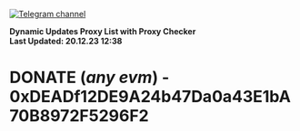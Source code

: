 [![Telegram channel](https://img.shields.io/endpoint?url=https://runkit.io/damiankrawczyk/telegram-badge/branches/master?url=https://t.me/n4z4v0d)](https://t.me/n4z4v0d) 

**Dynamic Updates Proxy List with Proxy Checker**  
**Last Updated: 20.12.23 12:38**

# DONATE (_any evm_) - 0xDEADf12DE9A24b47Da0a43E1bA70B8972F5296F2
